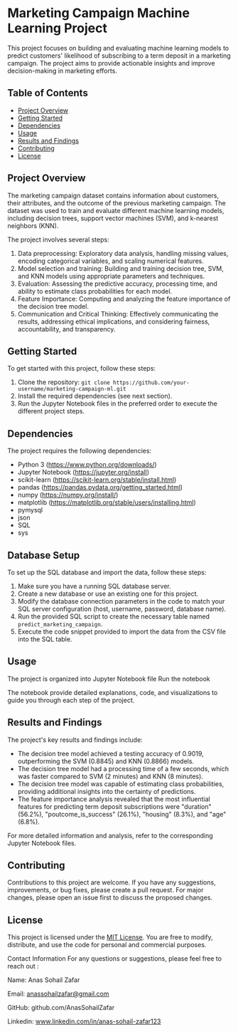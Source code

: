 # Marketing Campaign Machine Learning Project

This project focuses on building and evaluating machine learning models to predict customers' likelihood of subscribing to a term deposit in a marketing campaign. The project aims to provide actionable insights and improve decision-making in marketing efforts.

## Table of Contents
- [Project Overview](#project-overview)
- [Getting Started](#getting-started)
- [Dependencies](#dependencies)
- [Usage](#usage)
- [Results and Findings](#results-and-findings)
- [Contributing](#contributing)
- [License](#license)

## Project Overview

The marketing campaign dataset contains information about customers, their attributes, and the outcome of the previous marketing campaign. The dataset was used to train and evaluate different machine learning models, including decision trees, support vector machines (SVM), and k-nearest neighbors (KNN).

The project involves several steps:
1. Data preprocessing: Exploratory data analysis, handling missing values, encoding categorical variables, and scaling numerical features.
2. Model selection and training: Building and training decision tree, SVM, and KNN models using appropriate parameters and techniques.
3. Evaluation: Assessing the predictive accuracy, processing time, and ability to estimate class probabilities for each model.
4. Feature Importance: Computing and analyzing the feature importance of the decision tree model.
5. Communication and Critical Thinking: Effectively communicating the results, addressing ethical implications, and considering fairness, accountability, and transparency.

## Getting Started

To get started with this project, follow these steps:

1. Clone the repository: `git clone https://github.com/your-username/marketing-campaign-ml.git`
2. Install the required dependencies (see next section).
3. Run the Jupyter Notebook files in the preferred order to execute the different project steps.

## Dependencies

The project requires the following dependencies:

- Python 3 (https://www.python.org/downloads/)
- Jupyter Notebook (https://jupyter.org/install)
- scikit-learn (https://scikit-learn.org/stable/install.html)
- pandas (https://pandas.pydata.org/getting_started.html)
- numpy (https://numpy.org/install/)
- matplotlib (https://matplotlib.org/stable/users/installing.html)
- pymysql
- json
- SQL
- sys
## Database Setup

To set up the SQL database and import the data, follow these steps:

1. Make sure you have a running SQL database server.
2. Create a new database or use an existing one for this project.
3. Modify the database connection parameters in the code to match your SQL server configuration (host, username, password, database name).
4. Run the provided SQL script to create the necessary table named `predict_marketing_campaign`.
5. Execute the code snippet provided to import the data from the CSV file into the SQL table.



## Usage

The project is organized into Jupyter Notebook file Run the notebook 


The notebook provide detailed explanations, code, and visualizations to guide you through each step of the project.

## Results and Findings

The project's key results and findings include:
- The decision tree model achieved a testing accuracy of 0.9019, outperforming the SVM (0.8845) and KNN (0.8866) models.
- The decision tree model had a processing time of a few seconds, which was faster compared to SVM (2 minutes) and KNN (8 minutes).
- The decision tree model was capable of estimating class probabilities, providing additional insights into the certainty of predictions.
- The feature importance analysis revealed that the most influential features for predicting term deposit subscriptions were "duration" (56.2%), "poutcome_is_success" (26.1%), "housing" (8.3%), and "age" (6.8%).

For more detailed information and analysis, refer to the corresponding Jupyter Notebook files.

## Contributing

Contributions to this project are welcome. If you have any suggestions, improvements, or bug fixes, please create a pull request. For major changes, please open an issue first to discuss the proposed changes.

## License

This project is licensed under the [MIT License](LICENSE). You are free to modify, distribute, and use the code for personal and commercial purposes.

Contact Information
For any questions or suggestions, please feel free to reach out :

Name: Anas Sohail Zafar

Email: anassohailzafar@gmail.com

GitHub: github.com/AnasSohailZafar

Linkedin: www.linkedin.com/in/anas-sohail-zafar123
